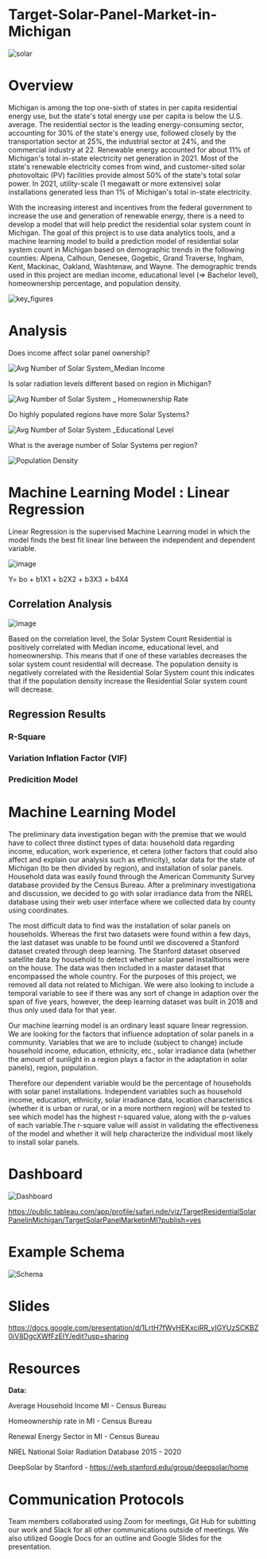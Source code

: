 # Target-Solar-Panel-Market-in-Michigan

![solar](Visuals/solar.png)

# Overview 

Michigan is among the top one-sixth of states in per capita residential energy use, but the state's total energy use per capita is below the U.S. average. The residential sector is the leading energy-consuming sector, accounting for 30% of the state's energy use, followed closely by the transportation sector at 25%, the industrial sector at 24%, and the commercial industry at 22. Renewable energy accounted for about 11% of Michigan's total in-state electricity net generation in 2021. Most of the state's renewable electricity comes from wind, and customer-sited solar photovoltaic (PV) facilities provide almost 50% of the state's total solar power. In 2021, utility-scale (1 megawatt or more extensive) solar installations generated less than 1% of Michigan's total in-state electricity.

With the increasing interest and incentives from the federal government to increase the use and generation of renewable energy, there is a need to develop a model that will help predict the residential solar system count in Michigan. The goal of this project is to use data analytics tools, and a machine learning model to build a prediction model of residential solar system count in Michigan based on demographic trends in the following counties: Alpena, Calhoun, Genesee, Gogebic, Grand Traverse, Ingham, Kent, Mackinac, Oakland, Washtenaw, and Wayne. The demographic trends used in this project are median income, educational level (=> Bachelor level), homeownership percentage, and population density. 

![key_figures](Visuals/key_figures.png)

# Analysis

Does income affect solar panel ownership?

![Avg  Number of Solar System_Median Income](https://user-images.githubusercontent.com/101475984/184557445-ecf6d96d-57d5-45ff-b29e-63a340a5457e.png)

Is solar radiation levels different based on region in Michigan?

![Avg  Number of Solar System _ Homeownership Rate](https://user-images.githubusercontent.com/101475984/184557454-039af6d1-146b-4346-a4fe-e9c8b4d35d63.png)

Do highly populated regions have more Solar Systems?

![Avg Number of Solar System _Educational Level](https://user-images.githubusercontent.com/101475984/184557498-96463900-f12c-46cc-84b8-9d9cec4637cb.png)

What is the average number of Solar Systems per region?

![Population Density](https://user-images.githubusercontent.com/101475984/184557581-e83b287f-0d91-40e9-8e10-62ab471f13c8.png)

# Machine Learning Model : Linear Regression 

Linear Regression is the supervised Machine Learning model in which the model finds the best fit linear line between the independent and dependent variable. 

![image](https://user-images.githubusercontent.com/101475984/185814717-4a65d521-3b63-45b2-98dc-83653ea58ce0.png)

Y= bo + b1X1 + b2X2 + b3X3 + b4X4

## Correlation Analysis 

![image](https://user-images.githubusercontent.com/101475984/185814784-23ad4c1f-da8f-4ccf-9905-0c63ca863812.png)

Based on the correlation level, the Solar System Count Residential is positively correlated with Median income, educational level, and homeownership. This means that if one of these variables decreases the solar system count residential will decrease. The population density is negatively correlated with the Residential Solar System count this indicates that if the population density increase the Residential Solar system count will decrease.

## Regression Results 

### R-Square 


### Variation Inflation Factor (VIF)

### Predicition Model

# Machine Learning Model

The preliminary data investigation began with the premise that we would have to collect three distinct types of data: household data regarding income, education, work experience, et cetera (other factors that could also affect and explain our analysis such as ethnicity), solar data for the state of Michigan (to be then divided by region), and installation of solar panels.  Household data was easily found through the American Community Survey database provided by the Census Bureau. After a preliminary investigationa and discussion, we decided to go with solar irradiance data from the NREL database using their web user interface where we collected data by county using coordinates.

The most difficult data to find was the installation of solar panels on households. Whereas the first two datasets were found within a few days, the last dataset was unable to be found until we discovered a Stanford dataset created through deep learning. The Stanford dataset observed satellite data by household to detect whether solar panel installtions were on the house. The data was then included in a master dataset that encompassed the whole country. For the purposes of this project, we removed all data not related to Michigan. We were also looking to include a temporal variable to see if there was any sort of change in adaption over the span of five years, however, the deep learning dataset was built in 2018 and thus only used data for that year. 

Our machine learning model is an ordinary least square linear regression. We are looking for the factors that influence adoptation of solar panels in a community. Variables that we are to include (subject to change) include household income, education, ethnicity, etc., solar irradiance data (whether the amount of sunlight in a region plays a factor in the adaptation in solar panels), region, population. 

Therefore our dependent variable would be the percentage of households with solar panel installations. Independent variables such as household income, education, ethnicity, solar irradiance data, location characteristics (whether it is urban or rural, or in a more northern region) will be tested to see which model has the highest r-squared value, along with the p-values of each variable.The r-square value will assist in validating the effectiveness of the model and whether it will help characterize the individual most likely to install solar panels.


# Dashboard

![Dashboard](Visuals/Dashboard.png)

https://public.tableau.com/app/profile/safari.nde/viz/TargetResidentialSolarPanelinMichigan/TargetSolarPanelMarketinMI?publish=yes

# Example Schema

![Schema](Visuals/Schema.png)

# Slides

https://docs.google.com/presentation/d/1LrtH7fWyHEKxciRR_yIGYUzSCKBZ0iV8DgcXWfFzEIY/edit?usp=sharing


# Resources

**Data:** 

Average Household Income MI - Census Bureau

Homeownership rate in MI - Census Bureau

Renewal Energy Sector in MI - Census Bureau

NREL National Solar Radiation Database 2015 - 2020

DeepSolar by Stanford - https://web.stanford.edu/group/deepsolar/home

# Communication Protocols

Team members collaborated using Zoom for meetings, Git Hub for subitting our work and Slack for all other communications outside of meetings. We also utilized Google Docs for an outline and Google Slides for the presentation.

